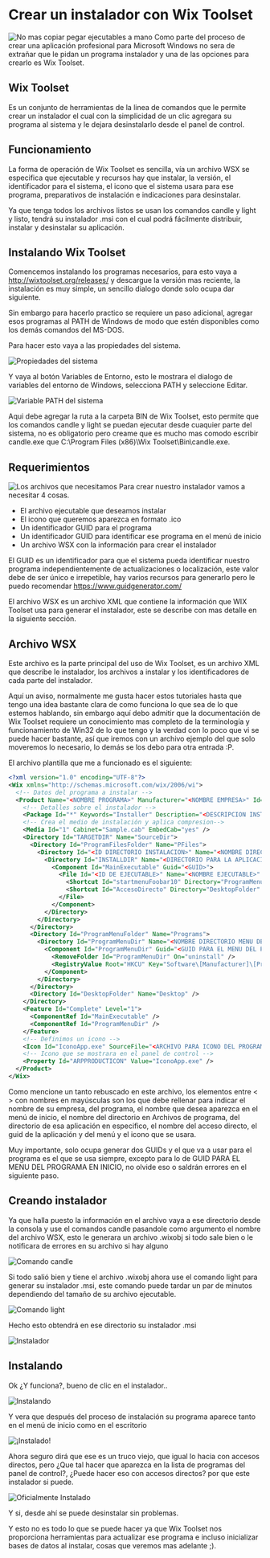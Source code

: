 # Crear un instalador con Wix Toolset

![No mas copiar pegar ejecutables a mano](img/07_instalando.png "No mas copiar pegar ejecutables a mano")
Como parte del proceso de crear una aplicación profesional para Microsoft Windows no sera de extrañar que le pidan un programa instalador y una de las opciones para crearlo es Wix Toolset.

## Wix Toolset
Es un conjunto de herramientas de la linea de comandos que le permite crear un instalador el cual con la simplicidad de un clic agregara su programa al sistema y le dejara desinstalarlo desde el panel de control.

## Funcionamiento
La forma de operación de Wix Toolset es sencilla, vía un archivo WSX se especifica que ejecutable y recursos hay que instalar, la versión, el identificador para el sistema, el icono que el sistema usara para ese programa, preparativos de instalación e indicaciones para desinstalar.

Ya que tenga todos los archivos listos se usan los comandos candle y light y listo, tendrá su instalador .msi con el cual podrá fácilmente distribuir, instalar y desinstalar su aplicación.

## Instalando Wix Toolset
Comencemos instalando los programas necesarios, para esto vaya a http://wixtoolset.org/releases/ y descargue la versión mas reciente, la instalación es muy simple, un sencillo dialogo donde solo ocupa dar siguiente.

Sin embargo para hacerlo practico se requiere un paso adicional, agregar esos programas al PATH de Windows de modo que estén disponibles como los demás comandos del MS-DOS.

Para hacer esto vaya a las propiedades del sistema.

![Propiedades del sistema](img/01_avanzadas.png "Propiedades del sistema")

Y vaya al botón Variables de Entorno, esto le mostrara el dialogo de variables del entorno de Windows, selecciona PATH y seleccione Editar.

![Variable PATH del sistema](img/02_path.png "Variable PATH del sistema")

Aqui debe agregar la ruta a la carpeta BIN de Wix Toolset, esto permite que los comandos candle y light se puedan ejecutar desde cuaquier parte del sistema, no es obligatorio pero creame que es mucho mas comodo escribir candle.exe que C:\Program Files (x86)\Wix Toolset\Bin\candle.exe.

## Requerimientos
![Los archivos que necesitamos](img/03_requerimientos.png "Los archivos que necesitamos")
Para crear nuestro instalador vamos a necesitar 4 cosas.

* El archivo ejecutable que deseamos instalar
* El icono que queremos aparezca en formato .ico
* Un identificador GUID para el programa
* Un identificador GUID para identificar ese programa en el menú de inicio
* Un archivo WSX con la información para crear el instalador

El GUID es un identificador para que el sistema pueda identificar nuestro programa independientemente de actualizaciones o localización, este valor debe de ser único e irrepetible, hay varios recursos para generarlo pero le puedo recomendar https://www.guidgenerator.com/

El archivo WSX es un archivo XML que contiene la información que WIX Toolset usa para generar el instalador, este se describe con mas detalle en la siguiente sección.

## Archivo WSX
Este archivo es la parte principal del uso de Wix Toolset, es un archivo XML que describe le instalador, los archivos a instalar y los identificadores de cada parte del instalador.

Aquí un aviso, normalmente me gusta hacer estos tutoriales hasta que tengo una idea bastante clara de como funciona lo que sea de lo que estemos hablando, sin embargo aquí debo admitir que la documentación de Wix Toolset requiere un conocimiento mas completo de la terminología y funcionamiento de Win32 de lo que tengo y la verdad con lo poco que vi se puede hacer bastante, así que iremos con un archivo ejemplo del que solo moveremos lo necesario, lo demás se los debo para otra entrada :P.

El archivo plantilla que me a funcionado es el siguiente:
```xml
<?xml version="1.0" encoding="UTF-8"?>
<Wix xmlns="http://schemas.microsoft.com/wix/2006/wi">
  <!-- Datos del programa a instalar -->
  <Product Name="<NOMBRE PROGRAMA>" Manufacturer="<NOMBRE EMPRESA>" Id="<GUID>" UpgradeCode="<GUID>" Language="1033" Codepage="1252" Version="1.0.0">
    <!-- Detalles sobre el instalador -->
    <Package Id="*" Keywords="Installer" Description="<DESCRIPCION INSTALADOR>" Comments="<COMENTARIO INSTALADOR>" Manufacturer="<NOMBRE EMPRESA>" InstallerVersion="100" Languages="1033" Compressed="yes" SummaryCodepage="1252" />
    <!-- Crea el medio de instalación y aplica compresion-->
    <Media Id="1" Cabinet="Sample.cab" EmbedCab="yes" />
    <Directory Id="TARGETDIR" Name="SourceDir">
      <Directory Id="ProgramFilesFolder" Name="PFiles">
        <Directory Id="<ID DIRECTORIO INSTALACION>" Name="<NOMBRE DIRECTORIO>">
          <Directory Id="INSTALLDIR" Name="<DIRECTORIO PARA LA APLICACION>">
            <Component Id="MainExecutable" Guid="<GUID>">
              <File Id="<ID DE EJECUTABLE>" Name="<NOMBRE EJECUTABLE>" DiskId="1" Source="<ARCHIVO EJECUTABLE>" KeyPath="yes">
                <Shortcut Id="startmenuFoobar10" Directory="ProgramMenuDir" Name="<NOMBRE MENU INICIO>" WorkingDirectory="INSTALLDIR" Icon="IconoApp.exe" IconIndex="0" Advertise="yes" />
                <Shortcut Id="AccesoDirecto" Directory="DesktopFolder" Name="<NOMBRE ACCESO DIRECTO>" WorkingDirectory="INSTALLDIR" Icon="IconoApp.exe" IconIndex="0" Advertise="yes" />
              </File>
            </Component>
          </Directory>
        </Directory>
      </Directory>
      <Directory Id="ProgramMenuFolder" Name="Programs">
        <Directory Id="ProgramMenuDir" Name="<NOMBRE DIRECTORIO MENU DE INICIO>">
          <Component Id="ProgramMenuDir" Guid="<GUID PARA EL MENU DEL PROGRAMA EN INICIO>">
            <RemoveFolder Id="ProgramMenuDir" On="uninstall" />
            <RegistryValue Root="HKCU" Key="Software\[Manufacturer]\[ProductName]" Type="string" Value="" KeyPath="yes" />
          </Component>
        </Directory>
      </Directory>
      <Directory Id="DesktopFolder" Name="Desktop" />
    </Directory>
    <Feature Id="Complete" Level="1">
      <ComponentRef Id="MainExecutable" />
      <ComponentRef Id="ProgramMenuDir" />
    </Feature>
    <!-- Definimos un icono -->
    <Icon Id="IconoApp.exe" SourceFile="<ARCHIVO PARA ICONO DEL PROGRAM>" />
    <!-- Icono que se mostrara en el panel de control -->
    <Property Id="ARPPRODUCTICON" Value="IconoApp.exe" />
  </Product>
</Wix>
```
Como mencione un tanto rebuscado en este archivo, los elementos entre < > con nombres en mayúsculas son los que debe rellenar para indicar el nombre de su empresa, del programa, el nombre que desea aparezca en el menú de inicio, el nombre del directorio en Archivos de programa, del directorio de esa aplicación en especifico, el nombre del acceso directo, el guid de la aplicación y del menú y el icono que se usara.

Muy importante, solo ocupa generar dos GUIDs y el que va a usar para el programa es el que se usa siempre, excepto para lo de GUID PARA EL MENU DEL PROGRAMA EN INICIO, no olvide eso o saldrán errores en el siguiente paso.

## Creando instalador
Ya que halla puesto la información en el archivo vaya a ese directorio desde la consola y use el comandos candle pasandole como argumento el nombre del archivo WSX, esto le generara un archivo .wixobj si todo sale bien o le notificara de errores en su archivo si hay alguno

![Comando candle](img/04_candle.png "Comando candle")

Si todo salió bien y tiene el archivo .wixobj ahora use el comando light para generar su instalador .msi, este comando puede tardar un par de minutos dependiendo del tamaño de su archivo ejecutable.

![Comando light](img/05_light.png "Comando light")

Hecho esto obtendrá en ese directorio su instalador .msi

![Instalador](img/06_archivos.png "Instalador")

## Instalando
Ok ¿Y funciona?, bueno de clic en el instalador..

![Instalando](img/07_instalando.png "Instalando")

Y vera que después del proceso de instalación su programa aparece tanto en el menú de inicio como en el escritorio

![¡Instalado!](img/08_instalado.png "¡Instalado!")

Ahora seguro dirá que ese es un truco viejo, que igual lo hacia con accesos directos, pero ¿Que tal hacer que aparezca en la lista de programas del panel de control?, ¿Puede hacer eso con accesos directos? por que este instalador si puede.

![Oficialmente Instalado](img/09_lista_programas.png "Oficialmente Instalado")

Y si, desde ahí se puede desinstalar sin problemas.

Y esto no es todo lo que se puede hacer ya que Wix Toolset nos proporciona herramientas para actualizar ese programa e incluso inicializar bases de datos al instalar, cosas que veremos mas adelante ;).
